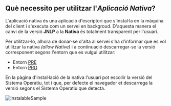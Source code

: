 <h2>Què necessito per utilitzar l'<i>Aplicació Nativa</i>?</h2>

L'aplicació nativa és una aplicació d'escriptori que s'instal·la en la màquina del client i s'executa com un servei en backgroud. D'aquesta manera el canvi de la versió **JNLP** a la **Nativa** és totalment transparent per l'usuari.

Per utilitzar-lo, alhora de donar-se d'alta al servei s'ha d'informar que es vol utilitzar la nativa _(allow Native)_ i a continuació descarregar-se la versió corresponent segons l'entorn que es vulgui utilitzar:

- Entorn [PRE](https://signador-pre.aoc.cat/signador/installNativa)
- Entorn [PRO](https://signador.aoc.cat/signador/installNativa)

En la pàgina d'instal·lació de la nativa l'usuari pot escollir la versió del Sistema Operatiu, tot i que, per defecte el navegador et descarrega la versió segons el Sistema Operatiu que detecta.

![instalableSample](https://github.com/ConsorciAOC/signador/blob/master/guiaUsuaris/imgs/instalableSample.png)
